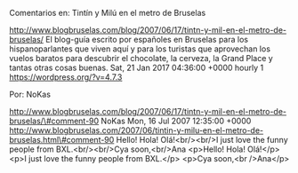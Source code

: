 Comentarios en: Tintín y Milú en el metro de Bruselas

http://www.blogbruselas.com/blog/2007/06/17/tintn-y-mil-en-el-metro-de-bruselas/
El blog-guía escrito por españoles en Bruselas para los hispanoparlantes
que viven aquí y para los turistas que aprovechan los vuelos baratos
para descubrir el chocolate, la cerveza, la Grand Place y tantas otras
cosas buenas. Sat, 21 Jan 2017 04:36:00 +0000 hourly 1
https://wordpress.org/?v=4.7.3

Por: NoKas

http://www.blogbruselas.com/blog/2007/06/17/tintn-y-mil-en-el-metro-de-bruselas/\#comment-90
NoKas Mon, 16 Jul 2007 12:35:00 +0000
http://www.blogbruselas.com/2007/06/tintin-y-milu-en-el-metro-de-bruselas.html\#comment-90
Hello! Hola! Olá!&lt;br/&gt;&lt;br/&gt;I just love the funny people from
BXL.&lt;br/&gt;&lt;br/&gt;Cya soon,&lt;br/&gt;Ana \<p\>Hello! Hola!
Olá!\</p\> \<p\>I just love the funny people from BXL.\</p\> \<p\>Cya
soon,\<br /\>Ana\</p\>
